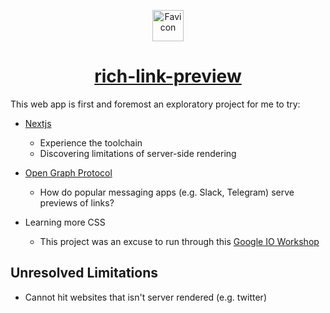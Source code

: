 <p align="center">
  <img src="public/favicon.ico" width="50"  alt="Favicon"/>
</p>

<h1 align="center">
   <a href="https://rich-link-preview.vercel.app/" target="_blank" rel="noreferrer">rich-link-preview</a>
</h1>

This web app is first and foremost an exploratory project for me to try:

- [Nextjs](https://nextjs.org/)

  - Experience the toolchain
  - Discovering limitations of server-side rendering

- [Open Graph Protocol](https://ogp.me/)

  - How do popular messaging apps (e.g. Slack, Telegram) serve previews of links?

- Learning more CSS

  - This project was an excuse to run through this [Google IO Workshop](https://github.com/argyleink/Google-IO-2021-Workshop_User-Adaptive-Interfaces)

## Unresolved Limitations

- Cannot hit websites that isn't server rendered (e.g. twitter)
